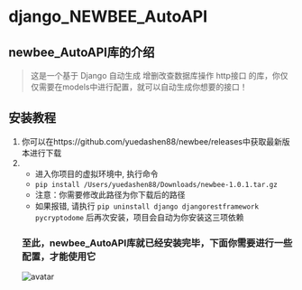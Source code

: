 # django_NEWBEE_AutoAPI
## newbee_AutoAPI库的介绍
> 这是一个基于 Django 自动生成 增删改查数据库操作 http接口 的库，你仅仅需要在models中进行配置，就可以自动生成你想要的接口！

## 安装教程
1. 你可以在https://github.com/yuedashen88/newbee/releases中获取最新版本进行下载
1. 
	- 进入你项目的虚拟环境中, 执行命令
	- `pip install /Users/yuedashen88/Downloads/newbee-1.0.1.tar.gz`
	- 注意：你需要修改此路径为你下载后的路径
	- 如果报错, 请执行 `pip uninstall django djangorestframework pycryptodome` 后再次安装，项目会自动为你安装这三项依赖
     ### 至此，newbee_AutoAPI库就已经安装完毕，下面你需要进行一些配置，才能使用它
     ![avatar](https://github.com/yuedashen88/newbee/blob/master/images/pip%E5%AE%89%E8%A3%85.png)